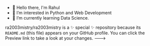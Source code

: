 - 👋 Hello there, I'm Rahul
- 👀 I’m interested in Python and Web Development
- 🌱 I’m currently learning Data Science.

ra2003mistry/ra2003mistry is a ✨ special ✨ repository because its `README.md` (this file) appears on your GitHub profile.
You can click the Preview link to take a look at your changes.
--->
